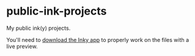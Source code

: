 # public-ink-projects
My public ink(y) projects.

You'll need to [download the Inky app](http://www.github.com/inkle/inky/releases/latest) to properly work on the files with a live preview.
